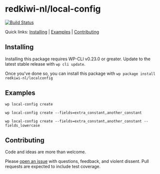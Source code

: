 redkiwi-nl/local-config
======================



[![Build Status](https://travis-ci.org/Redkiwi-NL/local-config.svg?branch=master)](https://travis-ci.org//Redkiwi-NL/local-config)

Quick links: [Installing](#installing) | [Examples](#examples) | [Contributing](#contributing)

## Installing

Installing this package requires WP-CLI v0.23.0 or greater. Update to the latest stable release with `wp cli update`.

Once you've done so, you can install this package with `wp package install redkiwi-nl/localconfig`

## Examples

```
wp local-config create
```

```
wp local-config create --fields=extra_constant,another_constant
```

```
wp local-config create --fields=extra_constant,another_constant --fields_lowercase
```

## Contributing

Code and ideas are more than welcome.

Please [open an issue](https://github.com/redkiwi-nl/localconfig/issues) with questions, feedback, and violent dissent. Pull requests are expected to include test coverage.
